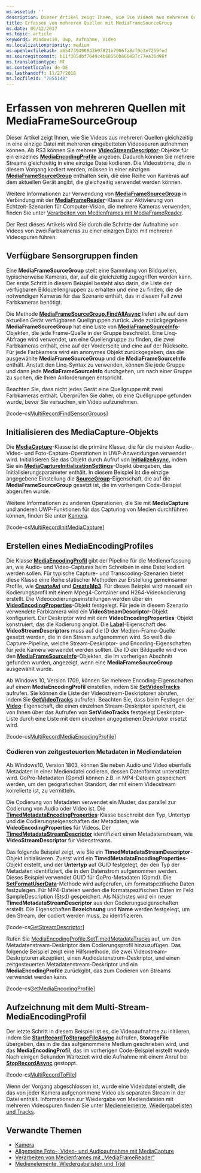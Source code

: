 ```yaml
---
ms.assetid: ''
description: Dieser Artikel zeigt Ihnen, wie Sie Videos aus mehreren Quellen gleichzeitig in eine einzige Datei mit mehreren eingebetteten Videospuren aufnehmen können.
title: Erfassen von mehreren Quellen mit MediaFrameSourceGroup
ms.date: 09/12/2017
ms.topic: article
keywords: Windows10, Uwp, Aufnahme, Video
ms.localizationpriority: medium
ms.openlocfilehash: a654739490043b9f821e7906fa8cf9e3e7259fed
ms.sourcegitcommit: b11f305dbf7649c4b68550b666487c77ea30d98f
ms.translationtype: MT
ms.contentlocale: de-DE
ms.lasthandoff: 11/27/2018
ms.locfileid: "7855148"
---
```

# <a name="capture-from-multiple-sources-using-mediaframesourcegroup"></a>Erfassen von mehreren Quellen mit MediaFrameSourceGroup

Dieser Artikel zeigt Ihnen, wie Sie Videos aus mehreren Quellen gleichzeitig in eine einzige Datei mit mehreren eingebetteten Videospuren aufnehmen können. Ab RS3 können Sie mehrere **[VideoStreamDescriptor](https://docs.microsoft.com/uwp/api/windows.media.core.videostreamdescriptor)**-Objekte für ein einzelnes **[MediaEncodingProfile](https://docs.microsoft.com/uwp/api/windows.media.mediaproperties.mediaencodingprofile)** angeben. Dadurch können Sie mehrere Streams gleichzeitig in eine einzige Datei kodieren. Die Videoströme, die in diesem Vorgang kodiert werden, müssen in einer einzigen **[MediaFrameSourceGroup](https://docs.microsoft.com/uwp/api/windows.media.capture.frames.mediaframesourcegroup)** enthalten sein, die eine Reihe von Kameras auf dem aktuellen Gerät angibt, die gleichzeitig verwendet werden können. 

Weitere Informationen zur Verwendung von **[MediaFrameSourceGroup](https://docs.microsoft.com/uwp/api/windows.media.capture.frames.mediaframesourcegroup)** in Verbindung mit der **[MediaFrameReader](https://docs.microsoft.com/uwp/api/windows.media.capture.frames.mediaframereader)**-Klasse zur Aktivierung von Echtzeit-Szenarien für Computer-Vision, die mehrere Kameras verwenden, finden Sie unter [Verarbeiten von Medienframes mit MediaFrameReader](process-media-frames-with-mediaframereader.md).

Der Rest dieses Artikels wird Sie durch die Schritte der Aufnahme von Videos von zwei Farbkameras zu einer einzigen Datei mit mehreren Videospuren führen.

## <a name="find-available-sensor-groups"></a>Verfügbare Sensorgruppen finden
Eine **MediaFrameSourceGroup** stellt eine Sammlung von Bildquellen, typischerweise Kameras, dar, auf die gleichzeitig zugegriffen werden kann. Der erste Schritt in diesem Beispiel besteht also darin, die Liste der verfügbaren Bildquellengruppen zu erhalten und eine zu finden, die die notwendigen Kameras für das Szenario enthält, das in diesem Fall zwei Farbkameras benötigt.

Die Methode **[MediaFrameSourceGroup.FindAllAsync](https://docs.microsoft.com/uwp/api/windows.media.capture.frames.mediaframesourcegroup.FindAllAsync)** liefert alle auf dem aktuellen Gerät verfügbaren Quellgruppen zurück. Jede zurückgegebene **MediaFrameSourceGroup** hat eine Liste von **[MediaFrameSourceInfo](https://docs.microsoft.com/uwp/api/windows.media.capture.frames.mediaframesourceinfo)**-Objekten, die jede Frame-Quelle in der Gruppe beschreibt. Eine Linq-Abfrage wird verwendet, um eine Quellengruppe zu finden, die zwei Farbkameras enthält, eine auf der Vorderseite und eine auf der Rückseite. Für jede Farbkamera wird ein anonymes Objekt zurückgegeben, das die ausgewählte **MediaFrameSourceGroup** und die **MediaFrameSourceInfo** enthält. Anstatt den Linq-Syntax zu verwenden, können Sie jede Gruppe und dann jede **MediaFrameSourceInfo** durchgehen, um nach einer Gruppe zu suchen, die Ihren Anforderungen entspricht.

Beachten Sie, dass nicht jedes Gerät eine Quellgruppe mit zwei Farbkameras enthält. Überprüfen Sie daher, ob eine Quellgruppe gefunden wurde, bevor Sie versuchen, ein Video aufzunehmen.

[!code-cs[MultiRecordFindSensorGroups](./code/SimpleCameraPreview_Win10/cs/MainPage.MultiRecord.xaml.cs#SnippetMultiRecordFindSensorGroups)]

## <a name="initialize-the-mediacapture-object"></a>Initialisieren des MediaCapture-Objekts
Die **[MediaCapture](https://docs.microsoft.com/uwp/api/windows.media.capture.mediacapture)**-Klasse ist die primäre Klasse, die für die meisten Audio-, Video- und Foto-Capture-Operationen in UWP-Anwendungen verwendet wird. Initialisieren Sie das Objekt durch Aufruf von **[InitializeAsync](https://docs.microsoft.com/uwp/api/windows.media.capture.mediacapture.InitializeAsync)**, indem Sie ein **[MediaCaptureInitializationSettings](https://docs.microsoft.com/uwp/api/windows.media.capture.mediacaptureinitializationsettings)**-Objekt übergeben, das Initialisierungsparameter enthält. In diesem Beispiel ist die einzige angegebene Einstellung die **[SourceGroup](https://docs.microsoft.com/uwp/api/windows.media.capture.mediacaptureinitializationsettings.SourceGroup)**-Eigenschaft, die auf die **MediaFrameSourceGroup** gesetzt ist, die im vorherigen Code-Beispiel abgerufen wurde.

Weitere Informationen zu anderen Operationen, die Sie mit **MediaCapture** und anderen UWP-Funktionen für das Capturing von Medien durchführen können, finden Sie unter [Kamera](camera.md).

[!code-cs[MultiRecordInitMediaCapture](./code/SimpleCameraPreview_Win10/cs/MainPage.MultiRecord.xaml.cs#SnippetMultiRecordInitMediaCapture)]

## <a name="create-a-mediaencodingprofile"></a>Erstellen eines MediaEncodingProfiles
Die Klasse **[MediaEncodingProfil](https://docs.microsoft.com/uwp/api/windows.media.mediaproperties.mediaencodingprofile)** gibt der Pipeline für die Medienerfassung an, wie Audio- und Video-Captures beim Schreiben in eine Datei kodiert werden sollen. Für typische Capture- und Transcoding-Szenarien bietet diese Klasse eine Reihe statischer Methoden zur Erstellung gemeinsamer Profile, wie **[CreateAvi](https://docs.microsoft.com/uwp/api/windows.media.mediaproperties.mediaencodingprofile.createavi)** und **[CreateMp3](https://docs.microsoft.com/uwp/api/windows.media.mediaproperties.mediaencodingprofile.createmp3)**. Für dieses Beispiel wird manuell ein Kodierungsprofil mit einem Mpeg4-Container und H264-Videokodierung erstellt. Die Videocodierungseinstellungen werden über ein **[VideoEncodingProperties](https://docs.microsoft.com/uwp/api/windows.media.mediaproperties.videoencodingproperties)**-Objekt festgelegt. Für jede in diesem Szenario verwendete Farbkamera wird ein **VideoStreamDescriptor**-Objekt konfiguriert. Der Deskriptor wird mit dem **VideoEncodingProperties**-Objekt konstruiert, das die Kodierung angibt. Die **[Label](https://docs.microsoft.com/uwp/api/windows.media.core.videostreamdescriptor.Label)**-Eigenschaft des **VideoStreamDescriptors** muss auf die ID der Medien-Frame-Quelle gesetzt werden, die in den Stream aufgenommen wird. So weiß die Capture-Pipeline, welche Stream-Deskriptor- und Encoding-Eigenschaften für jede Kamera verwendet werden sollten. Die ID der Bildquelle wird von den **[MediaFrameSourceInfo](https://docs.microsoft.com/uwp/api/windows.media.capture.frames.mediaframesourceinfo)**-Objekten, die im vorherigen Abschnitt gefunden wurden, angezeigt, wenn eine **MediaFrameSourceGroup** ausgewählt wurde.


Ab Windows 10, Version 1709, können Sie mehrere Encoding-Eigenschaften auf einem **MediaEncodingProfil** einstellen, indem Sie **[SetVideoTracks](https://docs.microsoft.com/uwp/api/windows.media.mediaproperties.mediaencodingprofile.setvideotracks)** aufrufen. Sie können die Liste der Videostream-Deskriptoren abrufen, indem Sie **[GetVideoTracks](https://docs.microsoft.com/uwp/api/windows.media.mediaproperties.mediaencodingprofile.GetVideoTracks)** aufrufen. Beachten Sie, dass beim Festlegen der **[Video](https://docs.microsoft.com/uwp/api/windows.media.mediaproperties.mediaencodingprofile.Video)**-Eigenschaft, die einen einzelnen Stream-Deskriptor speichert, die von Ihnen über das Aufrufen von **SetVideoTracks** festgelegt Deskriptor-Liste durch eine Liste mit dem einzelnen angegebenen Deskriptor ersetzt wird.


[!code-cs[MultiRecordMediaEncodingProfile](./code/SimpleCameraPreview_Win10/cs/MainPage.MultiRecord.xaml.cs#SnippetMultiRecordMediaEncodingProfile)]

### <a name="encode-timed-metadata-in-media-files"></a>Codieren von zeitgesteuerten Metadaten in Mediendateien

Ab Windows10, Version 1803, können Sie neben Audio und Video ebenfalls Metadaten in einer Mediendatei codieren, dessen Datenformat unterstützt wird. GoPro-Metadaten (Gpmd) können z.B. in MP4-Dateien gespeichert werden, um den geografischen Standort, der mit einem Videostream korrelierte ist, zu vermitteln. 

Die Codierung von Metadaten verwendet ein Muster, das parallel zur Codierung von Audio oder Video ist. Die [**TimedMetadataEncodingProperties**](https://docs.microsoft.com/uwp/api/windows.media.mediaproperties.timedmetadataencodingproperties)-Klasse beschreibt den Typ, Untertyp und die Codierungseigenschaften der Metadaten, wie **VideoEncodingProperties** für Videos. Der [**TimedMetadataStreamDescriptor**](https://docs.microsoft.com/uwp/api/windows.media.core.timedmetadatastreamdescriptor) identifiziert einen Metadatenstream, wie **VideoStreamDescriptor** für Videostreams.  

Das folgende Beispiel zeigt, wie Sie ein **TimedMetadataStreamDescriptor**-Objekt initialisieren. Zuerst wird ein **TimedMetadataEncodingProperties**-Objekt erstellt, und der **Untertyp** auf GUID festgelegt, der den Typ der Metadaten identifiziert, die in den Datenstrom aufgenommen werden. Dieses Beispiel verwendet GUID für GoPro-Metadaten (Gpmd). Die [**SetFormatUserData**](https://docs.microsoft.com/uwp/api/windows.media.mediaproperties.timedmetadataencodingproperties.setformatuserdata)-Methode wird aufgerufen, um formatspezifische Daten festzulegen. Für MP4-Dateien werden die formatspezifischen Daten im Feld SampleDescription (Stsd) gespeichert. Als Nächstes wird ein neuer **TimedMetadataStreamDescriptor** aus den Codierungseigenschaften erstellt. Die Eigenschaften **Bezeichnung** und **Name** werden festgelegt, um den Stream, der codiert werden muss, zu identifizieren. 

[!code-cs[GetStreamDescriptor](./code/SimpleCameraPreview_Win10/cs/MainPage.MultiRecord.xaml.cs#SnippetGetStreamDescriptor)]

Rufen Sie [MediaEncodingProfile.SetTimedMetadataTracks](**https://docs.microsoft.com/uwp/api/windows.media.mediaproperties.mediaencodingprofile.settimedmetadatatracks**) auf, um den Metadatenstream-Deskriptor dem Codierungsprofil hinzuzufügen. Das folgende Beispiel zeigt eine Hilfsmethode, die zwei Videostream-Deskriptoren akzeptiert, einen Audiodatenstrom-Deskriptor, und einen zeitgesteuerten Metadatenstream-Deskriptor und ein **MediaEncodingProfile** zurückgibt, das zum Codieren von Streams verwendet werden kann.

[!code-cs[GetMediaEncodingProfile](./code/SimpleCameraPreview_Win10/cs/MainPage.MultiRecord.xaml.cs#SnippetGetMediaEncodingProfile)]

## <a name="record-using-the-multi-stream-mediaencodingprofile"></a>Aufzeichnung mit dem Multi-Stream-MediaEncodingProfil
Der letzte Schritt in diesem Beispiel ist es, die Videoaufnahme zu initiieren, indem Sie **[StartRecordToStorageFileAsync](https://docs.microsoft.com/uwp/api/windows.media.capture.mediacapture.startrecordtostoragefileasync)** aufrufen, **StorageFile** übergeben, das in die das aufgenommene Medium geschrieben wird, und das **MediaEncodingProfil**, das im vorherigen Code-Beispiel erstellt wurde. Nach einigen Sekunden Wartezeit wird die Aufnahme mit einem Anruf bei **[StopRecordAsync](https://docs.microsoft.com/uwp/api/windows.media.capture.mediacapture.StopRecordAsync)** gestoppt.

[!code-cs[MultiRecordToFile](./code/SimpleCameraPreview_Win10/cs/MainPage.MultiRecord.xaml.cs#SnippetMultiRecordToFile)]

Wenn der Vorgang abgeschlossen ist, wurde eine Videodatei erstellt, die das von jeder Kamera aufgenommene Video als separaten Stream in der Datei enthält. Informationen zur Wiedergabe von Mediendateien mit mehreren Videospuren finden Sie unter [Medienelemente, Wiedergabelisten und Tracks](media-playback-with-mediasource.md).

## <a name="related-topics"></a>Verwandte Themen

* [Kamera](camera.md)
* [Allgemeine Foto-, Video- und Audioaufnahme mit MediaCapture](basic-photo-video-and-audio-capture-with-MediaCapture.md)
* [Verarbeiten von Medienframes mit „MediaFrameReader“](process-media-frames-with-mediaframereader.md)
* [Medienelemente, Wiedergabelisten und Titel](media-playback-with-mediasource.md)


 

 




